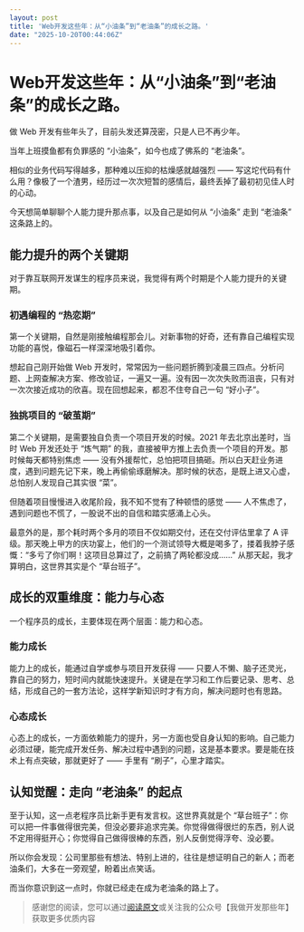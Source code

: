```yaml
---
layout: post
title: 'Web开发这些年：从“小油条”到“老油条”的成长之路。'
date: "2025-10-20T00:44:06Z"
---
```

Web开发这些年：从“小油条”到“老油条”的成长之路。
===========================

做 Web 开发有些年头了，目前头发还算茂密，只是人已不再少年。​

当年上班摸鱼都有负罪感的 “小油条”，如今也成了佛系的 “老油条”。​

相似的业务代码写得越多，那种难以压抑的枯燥感就越强烈 —— 写这坨代码有什么用？像极了一个渣男，经历过一次次短暂的感情后，最终丢掉了最初初见佳人时的心动。​

今天想简单聊聊个人能力提升那点事，以及自己是如何从 “小油条” 走到 “老油条” 这条路上的。​

能力提升的两个关键期
----------

对于靠互联网开发谋生的程序员来说，我觉得有两个时期是个人能力提升的关键期。​

### 初遇编程的 “热恋期”

第一个关键期，自然是刚接触编程那会儿。对新事物的好奇，还有靠自己编程实现功能的喜悦，像磁石一样深深地吸引着你。

想起自己刚开始做 Web 开发时，常常因为一些问题折腾到凌晨三四点。分析问题、上网查解决方案、修改验证，一遍又一遍。没有因一次次失败而沮丧，只有对一次次接近成功的欣喜。现在回想起来，都忍不住夸自己一句 “好小子”。​

### 独挑项目的 “破茧期”

第二个关键期，是需要独自负责一个项目开发的时候。2021 年去北京出差时，当时 Web 开发还处于 “炼气期” 的我，直接被甲方推上去负责一个项目的开发。那时候每天都特别焦虑 —— 没有外援帮忙，总怕把项目搞砸。所以白天赶业务进度，遇到问题先记下来，晚上再偷偷琢磨解决。那时候的状态，是既上进又心虚，总怕别人发现自己其实很 “菜”。​

但随着项目慢慢进入收尾阶段，我不知不觉有了种顿悟的感觉 —— 人不焦虑了，遇到问题也不慌了，一股说不出的自信和踏实感涌上心头。​

最意外的是，那个耗时两个多月的项目不仅如期交付，还在交付评估里拿了 A 评级。那天晚上甲方的庆功宴上，他们的一个测试领导大概是喝多了，搂着我脖子感慨：“多亏了你们啊！这项目总算过了，之前搞了两轮都没成……” 从那天起，我才算明白，这世界其实是个 “草台班子”。​

成长的双重维度：能力与心态
-------------

一个程序员的成长，主要体现在两个层面：能力和心态。​

### 能力成长

能力上的成长，能通过自学或参与项目开发获得 —— 只要人不懒、脑子还灵光，靠自己的努力，短时间内就能快速提升。关键是在学习和工作后要记录、思考、总结，形成自己的一套方法论，这样学新知识时才有方向，解决问题时也有思路。​

### 心态成长

心态上的成长，一方面依赖能力的提升，另一方面也受自身认知的影响。自己能力必须过硬，能完成开发任务、解决过程中遇到的问题，这是基本要求。要是能在技术上有点突破，那就更好了 —— 手里有 “刷子”，心里才踏实。​

认知觉醒：走向 “老油条” 的起点
-----------------

至于认知，这一点老程序员比新手更有发言权。这世界真就是个 “草台班子”：你可以把一件事做得很完美，但没必要非追求完美。你觉得做得很烂的东西，别人说不定用得挺开心；你觉得自己做得很棒的东西，别人反倒觉得浮夸、没必要。​

所以你会发现：公司里那些有想法、特别上进的，往往是想证明自己的新人；而老油条们，大多在一旁观望，盼着出点笑话。​

而当你意识到这一点时，你就已经走在成为老油条的路上了。

  

> 感谢您的阅读，您可以通过[阅读原文](https://www.jvxiao.cn/posts/self-improve.html)或关注我的公众号【我做开发那些年】获取更多优质内容